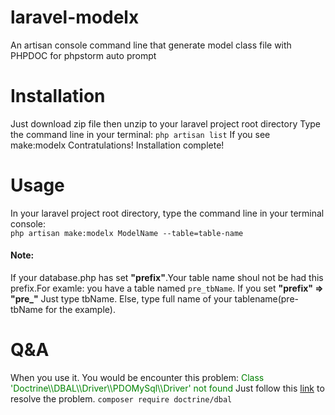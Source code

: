 # laravel-modelx
An artisan console command line that generate model class file with PHPDOC for phpstorm auto prompt <br>

<h1>Installation</h1>
Just download zip file then unzip to your laravel project root directory
Type the command line in your terminal:
<code>php artisan list</code>
If you see make:modelx
Contratulations! Installation complete!


<h1>Usage</h1>
In your laravel project root directory, type the command line in your terminal console:<br>
<code>php artisan make:modelx ModelName --table=table-name</code><br>
<h4>Note:</h4> If your database.php has set <b>"prefix"</b>.Your table name shoul not be had this prefix.For examle: you have a table named <code>pre_tbName</code>. If you set <b>"prefix" => "pre_"</b> Just type tbName. Else, type full name of your tablename(pre-tbName for the example).

<h1>Q&A</h1>
When you use it. You would be encounter this problem:
<span style="color:green">Class 'Doctrine\\DBAL\\Driver\\PDOMySql\\Driver' not found</span>
Just follow this <a href="https://stackoverflow.com/questions/33817983/artisan-migration-error-class-doctrine-dbal-driver-pdomysql-driver-not-fo">link</a> to resolve the problem.
<code>composer require doctrine/dbal</code>

